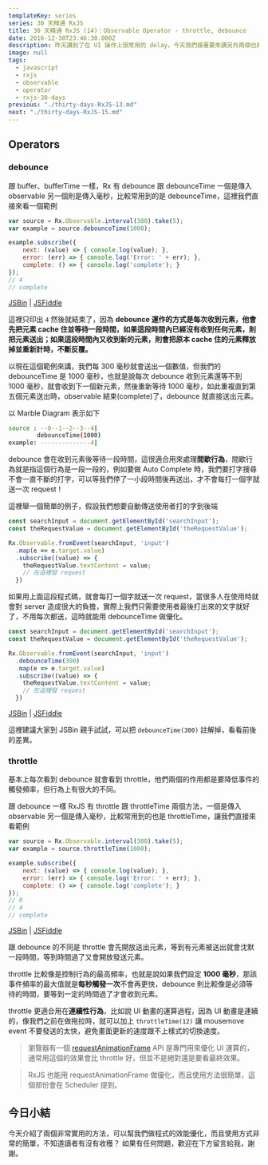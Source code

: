 ```yaml
---
templateKey: series
series: 30 天精通 RxJS
title: 30 天精通 RxJS (14)：Observable Operator - throttle, debounce
date: 2016-12-30T23:46:30.000Z
description: 昨天講到了在 UI 操作上很常用的 delay，今天我們接著要來講另外兩個也非常實用 operators，尤其在做效能優化時更是不可或缺的好工具！
image: null
tags:
  - javascript
  - rxjs
  - observable
  - operator
  - rxjs-30-days
previous: "./thirty-days-RxJS-13.md"
next: "./thirty-days-RxJS-15.md"
---
```


Operators
------

### debounce

跟 buffer、bufferTime 一樣，Rx 有 debounce 跟 debounceTime 一個是傳入 observable 另一個則是傳入毫秒，比較常用到的是 debounceTime，這裡我們直接來看一個範例

```javascript
var source = Rx.Observable.interval(300).take(5);
var example = source.debounceTime(1000);

example.subscribe({
    next: (value) => { console.log(value); },
    error: (err) => { console.log('Error: ' + err); },
    complete: () => { console.log('complete'); }
});
// 4
// complete
```
[JSBin](https://jsbin.com/nemepo/5/edit?js,console) | [JSFiddle](https://jsfiddle.net/s6323859/kqwk0yvp/1/)

這裡只印出 `4` 然後就結束了，因為 **debounce 運作的方式是每次收到元素，他會先把元素 cache 住並等待一段時間，如果這段時間內已經沒有收到任何元素，則把元素送出；如果這段時間內又收到新的元素，則會把原本 cache 住的元素釋放掉並重新計時，不斷反覆。**

以現在這個範例來講，我們每 300 毫秒就會送出一個數值，但我們的 debounceTime 是 1000 毫秒，也就是說每次 debounce 收到元素還等不到 1000 毫秒，就會收到下一個新元素，然後重新等待 1000 毫秒，如此重複直到第五個元素送出時，observable 結束(complete)了，debounce 就直接送出元素。

以 Marble Diagram 表示如下

```bash
source : --0--1--2--3--4|
        debounceTime(1000)
example: --------------4|        
```

debounce 會在收到元素後等待一段時間，這很適合用來處理**間歇行為**，間歇行為就是指這個行為是一段一段的，例如要做 Auto Complete 時，我們要打字搜尋不會一直不斷的打字，可以等我們停了一小段時間後再送出，才不會每打一個字就送一次 request！

這裡舉一個簡單的例子，假設我們想要自動傳送使用者打的字到後端

```javascript
const searchInput = document.getElementById('searchInput');
const theRequestValue = document.getElementById('theRequestValue');

Rx.Observable.fromEvent(searchInput, 'input')
  .map(e => e.target.value)
  .subscribe((value) => {
    theRequestValue.textContent = value;
    // 在這裡發 request
  })
```

如果用上面這段程式碼，就會每打一個字就送一次 request，當很多人在使用時就會對 server 造成很大的負擔，實際上我們只需要使用者最後打出來的文字就好了，不用每次都送，這時就能用 debounceTime 做優化。

```javascript
const searchInput = document.getElementById('searchInput');
const theRequestValue = document.getElementById('theRequestValue');

Rx.Observable.fromEvent(searchInput, 'input')
  .debounceTime(300)
  .map(e => e.target.value)
  .subscribe((value) => {
    theRequestValue.textContent = value;
    // 在這裡發 request
  })
```
[JSBin](https://jsbin.com/nemepo/2/edit?js,output) | [JSFiddle](https://jsfiddle.net/s6323859/kqwk0yvp/2/)

這裡建議大家到 JSBin 親手試試，可以把 `debounceTime(300)` 註解掉，看看前後的差異。


### throttle

基本上每次看到 debounce 就會看到 throttle，他們兩個的作用都是要降低事件的觸發頻率，但行為上有很大的不同。

跟 debounce 一樣 RxJS 有 throttle 跟 throttleTime 兩個方法，一個是傳入 observable 另一個是傳入毫秒，比較常用到的也是 throttleTime，讓我們直接來看範例

```javascript
var source = Rx.Observable.interval(300).take(5);
var example = source.throttleTime(1000);

example.subscribe({
    next: (value) => { console.log(value); },
    error: (err) => { console.log('Error: ' + err); },
    complete: () => { console.log('complete'); }
});
// 0
// 4
// complete
```
[JSBin](https://jsbin.com/nemepo/6/edit?js,console) | [JSFiddle](https://jsfiddle.net/s6323859/kqwk0yvp/)

跟 debounce 的不同是 throttle 會先開放送出元素，等到有元素被送出就會沈默一段時間，等到時間過了又會開放發送元素。

throttle 比較像是控制行為的最高頻率，也就是說如果我們設定 **1000 毫秒**，那該事件頻率的最大值就是**每秒觸發一次**不會再更快，debounce 則比較像是必須等待的時間，要等到一定的時間過了才會收到元素。

throttle 更適合用在**連續性行為**，比如說 UI 動畫的運算過程，因為 UI 動畫是連續的，像我們之前在做拖拉時，就可以加上 `throttleTime(12)` 讓 mousemove event 不要發送的太快，避免畫面更新的速度跟不上樣式的切換速度。

> 瀏覽器有一個 [requestAnimationFrame](https://developer.mozilla.org/zh-TW/docs/Web/API/Window.requestAnimationFrame) API 是專門用來優化 UI 運算的，通常用這個的效果會比 throttle 好，但並不是絕對還是要看最終效果。

> RxJS 也能用 requestAnimationFrame 做優化，而且使用方法很簡單，這個部份會在 Scheduler 提到。

今日小結
------

今天介紹了兩個非常實用的方法，可以幫我們做程式的效能優化，而且使用方式非常的簡單，不知道讀者有沒有收穫？ 如果有任何問題，歡迎在下方留言給我，謝謝。

